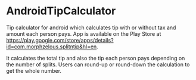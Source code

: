 AndroidTipCalculator
====================

Tip calculator for android which calculates tip with or without tax and amount each person pays. 
App is available on the Play Store at https://play.google.com/store/apps/details?id=com.morphzelous.splitntip&hl=en.

It calculates the total tip and also the tip each person pays depending on the number of splits.
Users can round-up or round-down the calculation to get the whole number.
